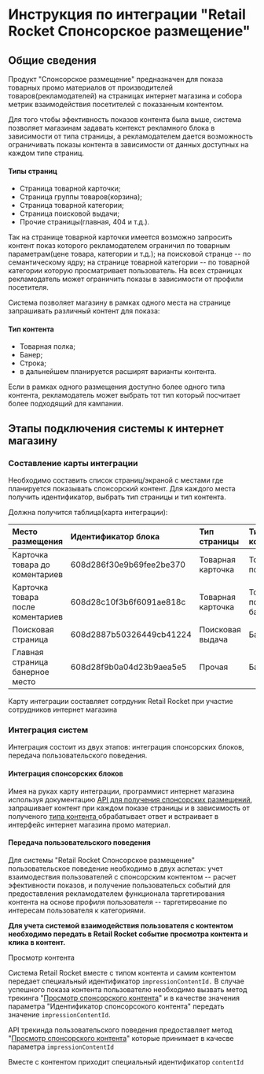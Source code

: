 # Инструкция по интеграции "Retail Rocket Спонсорское размещение"

## Общие сведения

Продукт "Спонсорское размещение" предназначен для показа товарных промо материалов от производителей товаров\(рекламодателей\) на страницах интернет магазина и собора метрик взаимодействия посетителей с показанным контентом.

Для того чтобы эфективность показов контента была выше, система позволяет магазинам задавать контекст рекламного блока в зависимости от типа страницы, а рекламодателем дается возможность ограничивать показы контента в зависимости от данных доступных на каждом типе страниц.

#### Типы страниц

* Страница товарной карточки;
* Страница группы товаров\(корзина\);
* Страница товарной категории;
* Страница поисковой выдачи;
* Прочие страницы\(главная, 404 и т.д.\).

Так на странице товарной карточки имеется возможно запросить контент показ которого рекламодателем ограничил по товарным параметрам\(цене товара, категории и т.д.\); на поисковой странце -- по семантическому ядру; на странице товарной категории -- по товарной категории которую просматривает пользователь. На всех страницах рекламодатель может ограничить показы в зависимости от профили посетителя.

Система позволяет магазину в рамках одного места на странице запрашивать различный контент для показа: 

#### Тип контента

* Товарная полка;
* Банер;
* Строка;
* в дальнейшем планируется расширят варианты контента.

Если в рамках одного размещения доступно более одного типа контента, рекламодатель может выбрать тот тип который посчитает более подходящий для кампании.

## Этапы подключения системы к интернет магазину

### Составление карты интеграции

Необходимо составить список страниц/экраной с местами где планируется показывать спонсорский контент. Для каждого места получить идентификатор, выбрать тип страницы и тип контента. 

Должна получится таблица\(карта интеграции\):

| Место размещения | Идентификатор блока | Тип страницы | Тип контента |
| :--- | :--- | :--- | :--- |
| Карточка товара до коментариев | 608d286f30e9b69fee2be370 | Товарная карточка | Товарная полка |
| Карточка товара после коментариев | 608d28c10f3b6f6091ae818c | Товарная карточка | Товарная полка, банер |
| Поисковая страница | 608d2887b50326449cb41224 | Поисковая выдача | Банер |
| Главная страница банерное место | 608d28f9b0a04d23b9aea5e5 | Прочая | Банер |

Карту интеграции составляет сотрдуник Retail Rocket при участие сотрудников интернет магазина

### Интеграция систем

Интеграция состоит из двух этапов: интеграция спонсорских блоков, передача пользовательского поведения.

#### Интеграция спонсорских блоков

Имея на руках карту интеграции, программист интернет магазина используя документацию [API для получения спонсорских размещений](api-sponsorskikh-razmeshenii.md), запрашивает контент при каждом показе страницы и в зависимость от полученого [типа контента ](instrukciya-po-integracii-retail-rocket-sponsorskoe-razmeshenie.md#vidy-kontenta)обрабатывает ответ и встраивает в интерфейс интернет магазина промо материал.

#### Передача пользовательского поведения

Для системы "Retail Rocket Спонсорское размещение" пользовательское поведение необходимо в двух аспетах: учет взаимодествия пользователей с спонсорским контентом -- расчет эфективности показов, и получение пользовательсх событий для предоставления рекламодателем функционала таргетирования контента на основе профиля пользователя -- таргетирвоание по интересам пользователя к категориями.

**Для учета системой взаимодействия пользователя с контентом необходимо передать в Retail Rocket событие просмотра контента и клика в контент.**

Просмотр контента

Система Retail Rocket вместе с типом контента и самим контентом передает специальный идентификатор `impressionContentId.` В случае успешного показа контента пользователю необходимо вызвать метод трекинга "[Просмотр спонсорского контента](integraciya-s-retail-rocket/http-tracking-api.md#prosmotr-sponsorskogo-kontenta)"  и в качестве значения параметра "Идентификатор спонсорсокого контента" передать значение `impressionContentId`.

API трекинда пользовательского поведения предоставляет метод "[Просмотр спонсорского контента](integraciya-s-retail-rocket/http-tracking-api.md#prosmotr-sponsorskogo-kontenta)" которые принимает в качесве параметра `impressionContentId`

Вместе с контентом приходит специальный идентификатор `contentId`





